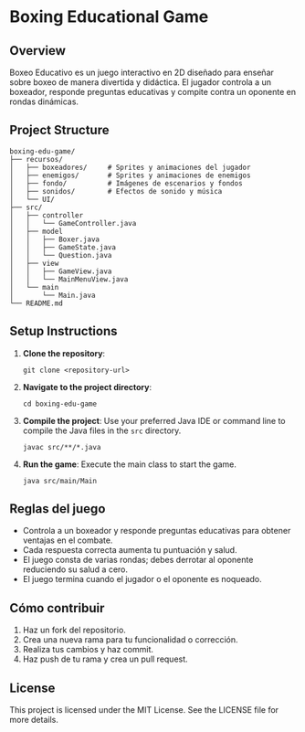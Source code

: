 # Boxing Educational Game

## Overview
Boxeo Educativo es un juego interactivo en 2D diseñado para enseñar sobre boxeo de manera divertida y didáctica. El jugador controla a un boxeador, responde preguntas educativas y compite contra un oponente en rondas dinámicas.

## Project Structure
```
boxing-edu-game/
├── recursos/
│   ├── boxeadores/     # Sprites y animaciones del jugador
│   ├── enemigos/       # Sprites y animaciones de enemigos
│   ├── fondo/          # Imágenes de escenarios y fondos
│   ├── sonidos/        # Efectos de sonido y música
│   └── UI/ 
├── src/
│   ├── controller
│   │   └── GameController.java
│   ├── model
│   │   ├── Boxer.java
│   │   ├── GameState.java
│   │   └── Question.java
│   ├── view
│   │   ├── GameView.java
│   │   └── MainMenuView.java
│   └── main
│       └── Main.java
└── README.md
```

## Setup Instructions
1. **Clone the repository**:
   ```
   git clone <repository-url>
   ```
2. **Navigate to the project directory**:
   ```
   cd boxing-edu-game
   ```
3. **Compile the project**:
   Use your preferred Java IDE or command line to compile the Java files in the `src` directory.
   ```
   javac src/**/*.java
   ```
4. **Run the game**:
   Execute the main class to start the game.
   ```
   java src/main/Main
   ```

## Reglas del juego
- Controla a un boxeador y responde preguntas educativas para obtener ventajas en el combate.
- Cada respuesta correcta aumenta tu puntuación y salud.
- El juego consta de varias rondas; debes derrotar al oponente reduciendo su salud a cero.
- El juego termina cuando el jugador o el oponente es noqueado.

## Cómo contribuir
1. Haz un fork del repositorio.
2. Crea una nueva rama para tu funcionalidad o corrección.
3. Realiza tus cambios y haz commit.
4. Haz push de tu rama y crea un pull request.


## License
This project is licensed under the MIT License. See the LICENSE file for more details.